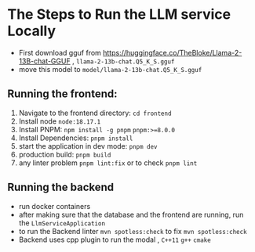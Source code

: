 # The Steps to Run the LLM service Locally

* First download gguf from https://huggingface.co/TheBloke/Llama-2-13B-chat-GGUF , `llama-2-13b-chat.Q5_K_S.gguf`
* move this model to `model/llama-2-13b-chat.Q5_K_S.gguf`


## Running the frontend:
1. Navigate to the frontend directory: `cd frontend`
2. Install node `node:18.17.1`
3. Install PNPM: `npm install -g pnpm` `pnpm:>=8.0.0`
4. Install Dependencies: `pnpm install`
5. start the application in dev mode: `pnpm dev`
6. production build: `pnpm build`
7. any linter problem `pnpm lint:fix` or to check `pnpm lint`


## Running the backend
* run docker containers
* after making sure that the database and the frontend are running, run the `LlmServiceApplication`
* to run the Backend linter `mvn spotless:check` to fix `mvn spotless:check`
* Backend uses cpp plugin to run the modal , `C++11` `g++` `cmake`
